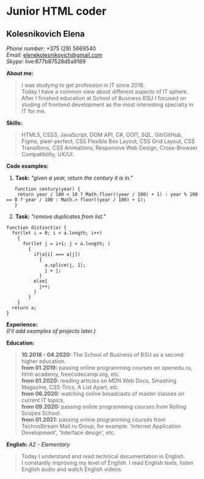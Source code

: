 # Junior HTML coder

## Kolesnikovich Elena

*Phone number:* +375 (29) 5669540\
*Email:* elenekolesnikovich@gmail.com\
*Skype:* live:677b87528d5a9189

**About me:** 
   >I was studying to get profession in IT since 2018.\
   >Today I have a common view about different aspects of IT sphere. After I finished education at School of Business BSU I focused on studing of frontend development as the most interesting specialty in IT for me.

**Skills:**
   >HTML5, CSS3, JavaScript, DOM API, C#, ООП, SQL, Git/GitHub, Figma, pixel-perfect, CSS Flexible Box Layout, CSS Grid Layout, CSS Transitions, CSS Animations, Responsive Web Design, Cross-Browser Compatibility, UX/UI.

**Code examples:**

1. **Task:** *"given a year, return the century it is in."*
```
   function century(year) {
    return year / 100 < 10 ? Math.floor((year / 100) + 1) : year % 100 == 0 ? year / 100 : Math.> floor((year / 100) + 1);
   }
```
2. **Task:** *"remove duplicates from list."*
```
function distinct(a) {
  for(let i = 0; i < a.length; i++)
    {
      for(let j = i+1; j < a.length; )
        {
          if(a[i] === a[j])
            {
              a.splice(j, 1);
              j = j;
            }
          else{
            j++;
          }
        }
    }
  return a;
}
```

**Experience:**\
   *(I'll add examples of projects later.)*

**Education:**
>**10.2018 - 04.2020:** The School of Business of BSU  as a second higher education.\
>**from 01.2019:** passing online programming courses on openedu.ru, html-academy, freecodecamp.org, etc.\
>**from 01.2020:** reading articles on MDN Web Docs, Smashing Magazine, CSS-Trics, A List Apart, etc.\
>**from 06.2020:** watching online broadcasts of master classes on current IT topics.\
>**from 09.2020:** passing online programming courses from Rolling Scopes School.\
>**from 01.2021:** passing online programming courses from TechnoStream Mail.ru Group, for example: 'Internet Application Development', 'Interface design', etc.

**English:**   *A2 - Elementary*
   >Today I understand and read technical documentation in English.\
   >I constantly improving my level of English. I read English texts, listen English audio and watch English videos. 